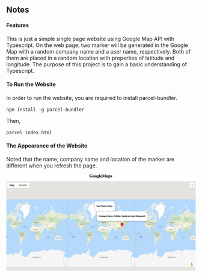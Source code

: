 ## Notes

#### Features

This is just a simple single page website using Google Map API with Typescript. On the web page, two marker will be generated in the Google Map with a random company name and a user name, respectively. Both of them are placed in a random location with properties of latitude and longitude. The purpose of this project is to gain a basic understanding of Typescript.

#### To Run the Website

In order to run the website, you are required to install parcel-bundler.

```
npm install -g parcel-bundler
```

Then, 

```
parcel index.html
```

#### The Appearance of the Website

Noted that the name, company name and location of the marker are different when you refresh the page.

![Google-Map-API-ts](/src/asset/google-map-api-ts.png)
